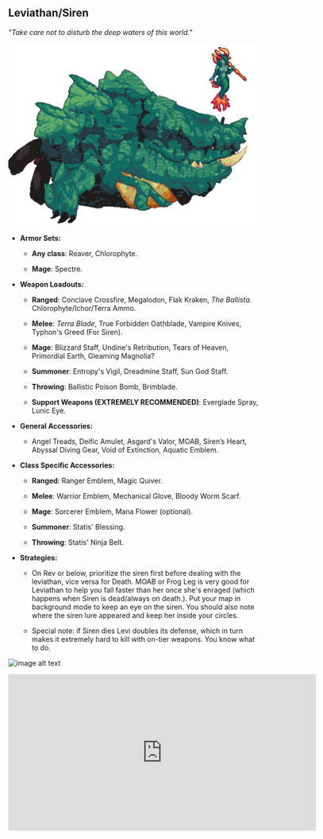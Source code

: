 ## Leviathan/Siren

*"Take care not to disturb the deep waters of this world."*

![image alt text](../public/Siren_and_Leviathan_Mirrored.png)

* **Armor Sets:**

    * **Any class**: Reaver, Chlorophyte.

    * **Mage**: Spectre.

* **Weapon Loadouts:**

    * **Ranged**: Conclave Crossfire, Megalodon, Flak Kraken, *The Ballista*. Chlorophyte/Ichor/Terra Ammo.

    * **Melee**: *Terra Blade*, True Forbidden Oathblade, Vampire Knives, Typhon's Greed (For Siren).

    * **Mage**: Blizzard Staff, Undine's Retribution, Tears of Heaven, Primordial Earth, Gleaming Magnolia?

    * **Summoner**: Entropy's Vigil, Dreadmine Staff, Sun God Staff.

    * **Throwing**: Ballistic Poison Bomb, Brimblade.
    
    * **Support Weapons (EXTREMELY RECOMMENDED)**: Everglade Spray, Lunic Eye.

* **General Accessories:**

    * Angel Treads, Deific Amulet, Asgard's Valor, MOAB, Siren’s Heart, Abyssal Diving Gear, Void of Extinction, Aquatic Emblem.

* **Class Specific Accessories:**

    * **Ranged**: Ranger Emblem, Magic Quiver.

    * **Melee**: Warrior Emblem, Mechanical Glove, Bloody Worm Scarf.

    * **Mage**: Sorcerer Emblem, Mana Flower (optional).

    * **Summoner**: Statis' Blessing.

    * **Throwing**: Statis' Ninja Belt.

* **Strategies:**

    * On Rev or below, prioritize the siren first before dealing with the leviathan, vice versa for Death. MOAB or Frog Leg is very good for Leviathan to help you fall faster than her once she's enraged (which happens when Siren is dead/always on death.). Put your map in background mode to keep an eye on the siren. You should also note where the siren lure appeared and keep her inside your circles. 

   * Special note: if Siren dies Levi doubles its defense, which in turn makes it extremely hard to kill with on-tier weapons. You know what to do.
   
![image alt text](../public/BMbpD6rCZ1qoniF20u7H2A_img_47.png)

<div align="center"><iframe width="620" height="315" src="https://www.youtube.com/embed/kK17NupHHiU" frameborder="0" allowfullscreen></iframe></div>
